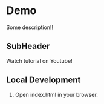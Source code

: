 # Demo  


Some description!!


## SubHeader

Watch tutorial on Youtube!

## Local Development

1. Open index.html in your browser.